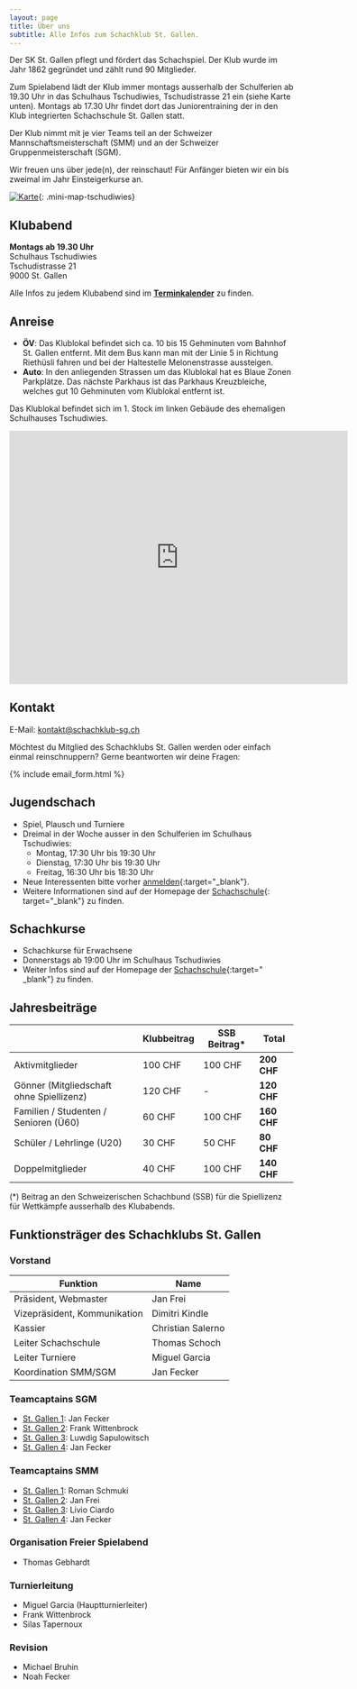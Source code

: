 ```yaml
---
layout: page
title: Über uns
subtitle: Alle Infos zum Schachklub St. Gallen.
---
```


Der SK St. Gallen pflegt und fördert das Schachspiel. Der Klub wurde im Jahr 1862 gegründet und zählt rund 90
Mitglieder.

Zum Spielabend lädt der Klub immer montags ausserhalb der Schulferien ab 19.30 Uhr in das Schulhaus Tschudiwies,
Tschudistrasse 21 ein (siehe Karte unten). Montags ab 17.30 Uhr findet dort das Juniorentraining der in den Klub
integrierten Schachschule St. Gallen statt.

Der Klub nimmt mit je vier Teams teil an der Schweizer Mannschaftsmeisterschaft (SMM) und an der Schweizer
Gruppenmeisterschaft (SGM).

Wir freuen uns über jede(n), der reinschaut! Für Anfänger bieten wir ein bis zweimal im Jahr Einsteigerkurse an.

[![Karte](/assets/img/MiniKarteTschudiwies208.jpg)](/info/#anreise){: .mini-map-tschudiwies}

## Klubabend

**Montags ab 19.30 Uhr**\
Schulhaus Tschudiwies\
Tschudistrasse 21\
9000 St. Gallen

Alle Infos zu jedem Klubabend sind im **[Terminkalender](../terminkalender)** zu finden.

## Anreise

- **ÖV**: Das Klublokal befindet sich ca. 10 bis 15 Gehminuten vom Bahnhof St. Gallen entfernt. Mit dem Bus kann man mit
  der Linie 5 in Richtung Riethüsli fahren und bei der Haltestelle Melonenstrasse aussteigen.
- **Auto**: In den anliegenden Strassen um das Klublokal hat es Blaue Zonen Parkplätze. Das nächste Parkhaus ist das
  Parkhaus Kreuzbleiche, welches gut 10 Gehminuten vom Klublokal entfernt ist.

Das Klublokal befindet sich im 1. Stock im linken Gebäude des ehemaligen Schulhauses Tschudiwies.

<iframe src="https://www.google.com/maps/embed?pb=!1m18!1m12!1m3!1d1349.8757530821356!2d9.364678339166312!3d47.41678790773824!2m3!1f0!2f0!3f0!3m2!1i1024!2i768!4f13.1!3m3!1m2!1s0x479b1f0b28882695%3A0xc43c45d21cef232c!2sSchachklub%20St.%20Gallen!5e0!3m2!1sen!2sus!4v1708895068948!5m2!1sen!2sus" width="600" height="450" style="border:0;" allowfullscreen="" loading="lazy" referrerpolicy="no-referrer-when-downgrade"></iframe>

## Kontakt

E-Mail: [kontakt@schachklub-sg.ch](mailto:kontakt@schachklub-sg.ch)

Möchtest du Mitglied des Schachklubs St. Gallen werden oder einfach einmal reinschnuppern? Gerne beantworten wir deine
Fragen:

{% include email_form.html %}

## Jugendschach

- Spiel, Plausch und Turniere
- Dreimal in der Woche ausser in den Schulferien im Schulhaus Tschudiwies:
    - Montag, 17:30 Uhr bis 19:30 Uhr
    - Dienstag, 17:30 Uhr bis 19:30 Uhr
    - Freitag, 16:30 Uhr bis 18:30 Uhr
- Neue Interessenten bitte vorher [anmelden](https://www.schachschule-sg.ch/jugendschach/anmeldung){:target="\_blank"}.
- Weitere Informationen sind auf der Homepage der [Schachschule](https://www.schachschule-sg.ch/jugendschach/kurse){:
  target="\_blank"} zu finden.

## Schachkurse

- Schachkurse für Erwachsene
- Donnerstags ab 19:00 Uhr im Schulhaus Tschudiwies
- Weiter Infos sind auf der Homepage der [Schachschule](https://www.schachschule-sg.ch/erwachsene/kurse){:target="
  \_blank"} zu finden.

## Jahresbeiträge

|                                          | Klubbeitrag | SSB Beitrag* | Total       |
|------------------------------------------|-------------|--------------|-------------|
| Aktivmitglieder                          | 100 CHF     | 100 CHF      | **200 CHF** |
| Gönner (Mitgliedschaft ohne Spiellizenz) | 120 CHF     | -            | **120 CHF** |
| Familien / Studenten / Senioren (Ü60)    | 60 CHF      | 100 CHF      | **160 CHF** |
| Schüler / Lehrlinge (U20)                | 30 CHF      | 50 CHF       | **80 CHF**  |
| Doppelmitglieder                         | 40 CHF      | 100 CHF      | **140 CHF** |

(*) Beitrag an den Schweizerischen Schachbund (SSB) für die Spiellizenz für Wettkämpfe ausserhalb des Klubabends.

## Funktionsträger des Schachklubs St. Gallen

### Vorstand

| Funktion                     | Name              |
|------------------------------|-------------------|
| Präsident, Webmaster         | Jan Frei          |
| Vizepräsident, Kommunikation | Dimitri Kindle    |
| Kassier                      | Christian Salerno |
| Leiter Schachschule          | Thomas Schoch     |
| Leiter Turniere              | Miguel Garcia     |
| Koordination SMM/SGM         | Jan Fecker        |

### Teamcaptains SGM

- [St. Gallen 1](../sgm/2025/sg1): Jan Fecker
- [St. Gallen 2](../sgm/2025/sg2): Frank Wittenbrock
- [St. Gallen 3](../sgm/2025/sg3): Luwdig Sapulowitsch
- [St. Gallen 4](../sgm/2025/sg4): Jan Fecker

### Teamcaptains SMM

- [St. Gallen 1](../smm/2025/sg1): Roman Schmuki
- [St. Gallen 2](../smm/2025/sg2): Jan Frei
- [St. Gallen 3](../smm/2025/sg3): Livio Ciardo
- [St. Gallen 4](../smm/2025/sg4): Jan Fecker

### Organisation Freier Spielabend

- Thomas Gebhardt

### Turnierleitung

- Miguel Garcia (Hauptturnierleiter)
- Frank Wittenbrock
- Silas Tapernoux

### Revision

- Michael Bruhin
- Noah Fecker
